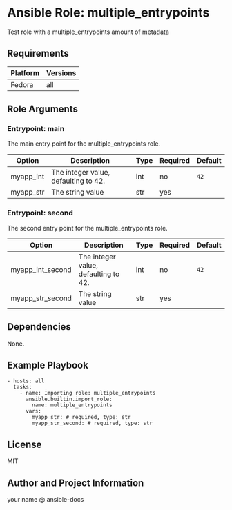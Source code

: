 <!-- BEGIN_ANSIBLE_DOCS -->
# Ansible Role: multiple_entrypoints

Test role with a multiple_entrypoints amount of metadata

## Requirements

| Platform | Versions |
| -------- | -------- |
| Fedora | all |

## Role Arguments

### Entrypoint: main

The main entry point for the multiple_entrypoints role.

|Option|Description|Type|Required|Default|
|---|---|---|---|---|
| myapp_int | The integer value, defaulting to 42. | int | no | `42` |
| myapp_str | The string value | str | yes |  |

### Entrypoint: second

The second entry point for the multiple_entrypoints role.

|Option|Description|Type|Required|Default|
|---|---|---|---|---|
| myapp_int_second | The integer value, defaulting to 42. | int | no | `42` |
| myapp_str_second | The string value | str | yes |  |

## Dependencies

None.

## Example Playbook

```
- hosts: all
  tasks:
    - name: Importing role: multiple_entrypoints
      ansible.builtin.import_role:
        name: multiple_entrypoints
      vars:
        myapp_str: # required, type: str
        myapp_str_second: # required, type: str
```

## License

MIT

## Author and Project Information

your name @ ansible-docs

<!-- END_ANSIBLE_DOCS -->
